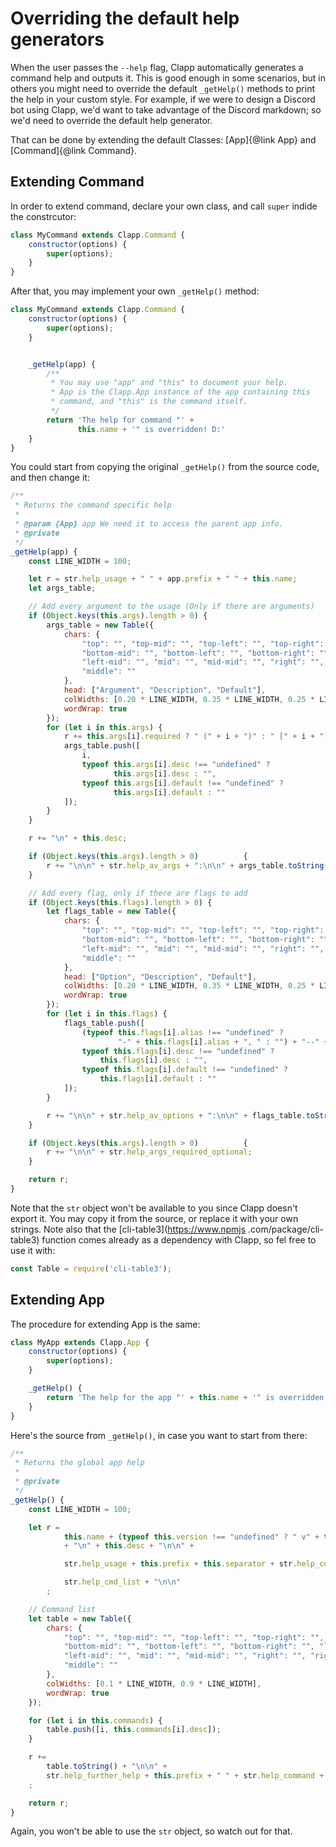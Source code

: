 # Overriding the default help generators

When the user passes the `--help` flag, Clapp automatically generates a command help and outputs it. This is good enough in some scenarios, but in others you might need to override the default `_getHelp()` methods to print the help in your custom style. For example, if we were to design a Discord bot using Clapp, we'd want to take advantage of the Discord markdown; so we'd need to override the default help generator.

That can be done by extending the default Classes: [App]{@link App} and [Command]{@link Command}.

## Extending Command

In order to extend command, declare your own class, and call `super` indide the constrcutor:

```js
class MyCommand extends Clapp.Command {
	constructor(options) {
		super(options);
	}
}
```

After that, you may implement your own `_getHelp()` method:

```js
class MyCommand extends Clapp.Command {
	constructor(options) {
		super(options);
	}


	_getHelp(app) {
		/**
		 * You may use "app" and "this" to document your help.
		 * App is the Clapp.App instance of the app containing this
		 * command, and "this" is the command itself.
		 */
		return 'The help for command "' +
		       this.name + '" is overridden! D:'
	}
}
```

You could start from copying the original `_getHelp()` from the source code, and then change it:

```js
/**
 * Returns the command specific help
 *
 * @param {App} app We need it to access the parent app info.
 * @private
 */
_getHelp(app) {
	const LINE_WIDTH = 100;

	let r = str.help_usage + " " + app.prefix + " " + this.name;
	let args_table;

	// Add every argument to the usage (Only if there are arguments)
	if (Object.keys(this.args).length > 0) {
		args_table = new Table({
			chars: {
				"top": "", "top-mid": "", "top-left": "", "top-right": "", "bottom": "",
				"bottom-mid": "", "bottom-left": "", "bottom-right": "", "left": "",
				"left-mid": "", "mid": "", "mid-mid": "", "right": "", "right-mid": "",
				"middle": ""
			},
			head: ["Argument", "Description", "Default"],
			colWidths: [0.20 * LINE_WIDTH, 0.35 * LINE_WIDTH, 0.25 * LINE_WIDTH],
			wordWrap: true
		});
		for (let i in this.args) {
			r += this.args[i].required ? " (" + i + ")" : " [" + i + "]";
			args_table.push([
				i,
				typeof this.args[i].desc !== "undefined" ?
					   this.args[i].desc : "",
				typeof this.args[i].default !== "undefined" ?
					   this.args[i].default : ""
			]);
		}
	}

	r += "\n" + this.desc;

	if (Object.keys(this.args).length > 0)			{
		r += "\n\n" + str.help_av_args + ":\n\n" + args_table.toString();
	}

	// Add every flag, only if there are flags to add
	if (Object.keys(this.flags).length > 0) {
		let flags_table = new Table({
			chars: {
				"top": "", "top-mid": "", "top-left": "", "top-right": "", "bottom": "",
				"bottom-mid": "", "bottom-left": "", "bottom-right": "", "left": "",
				"left-mid": "", "mid": "", "mid-mid": "", "right": "", "right-mid": "",
				"middle": ""
			},
			head: ["Option", "Description", "Default"],
			colWidths: [0.20 * LINE_WIDTH, 0.35 * LINE_WIDTH, 0.25 * LINE_WIDTH],
			wordWrap: true
		});
		for (let i in this.flags) {
			flags_table.push([
				(typeof this.flags[i].alias !== "undefined" ?
						"-" + this.flags[i].alias + ", " : "") + "--" + i,
				typeof this.flags[i].desc !== "undefined" ?
					this.flags[i].desc : "",
				typeof this.flags[i].default !== "undefined" ?
					this.flags[i].default : ""
			]);
		}

		r += "\n\n" + str.help_av_options + ":\n\n" + flags_table.toString();
	}

	if (Object.keys(this.args).length > 0)			{
		r += "\n\n" + str.help_args_required_optional;
	}

	return r;
}
```

Note that the `str` object won't be available to you since Clapp doesn't export it. You may copy it from the source, or replace it with your own strings. Note also that the [cli-table3](https://www.npmjs
.com/package/cli-table3) function comes already as a dependency with Clapp, so fel free to use it
 with:

```js
const Table = require('cli-table3');
```

## Extending App

The procedure for extending App is the same:

```js
class MyApp extends Clapp.App {
	constructor(options) {
		super(options);
	}

	_getHelp() {
		return 'The help for the app "' + this.name + '" is overridden! D:';
	}
}
```

Here's the source from `_getHelp()`, in case you want to start from there:

```js
/**
 * Returns the global app help
 *
 * @private
 */
_getHelp() {
	const LINE_WIDTH = 100;

	let r =
			this.name + (typeof this.version !== "undefined" ? " v" + this.version : "")
			+ "\n" + this.desc + "\n\n" +

			str.help_usage + this.prefix + this.separator + str.help_command + "\n\n" +

			str.help_cmd_list + "\n\n"
		;

	// Command list
	let table = new Table({
		chars: {
			"top": "", "top-mid": "", "top-left": "", "top-right": "", "bottom": "",
			"bottom-mid": "", "bottom-left": "", "bottom-right": "", "left": "",
			"left-mid": "", "mid": "", "mid-mid": "", "right": "", "right-mid": "",
			"middle": ""
		},
		colWidths: [0.1 * LINE_WIDTH, 0.9 * LINE_WIDTH],
		wordWrap: true
	});

	for (let i in this.commands) {
		table.push([i, this.commands[i].desc]);
	}

	r +=
		table.toString() + "\n\n" +
		str.help_further_help + this.prefix + " " + str.help_command +  " --help"
	;

	return r;
}
```

Again, you won't be able to use the `str` object, so watch out for that.
